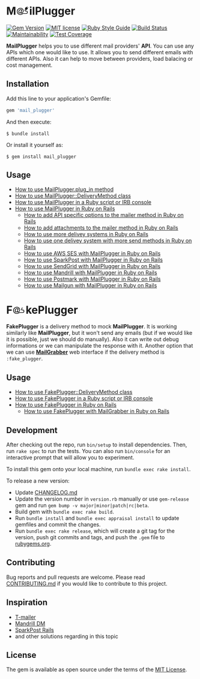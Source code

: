 # M<img src="https://raw.githubusercontent.com/MailToolbox/mail_plugger/main/images/mail_plugger800x500.png" height="22" />ilPlugger

[![Gem Version](https://badge.fury.io/rb/mail_plugger.svg)](https://badge.fury.io/rb/mail_plugger)
[![MIT license](https://img.shields.io/badge/license-MIT-brightgreen)](https://github.com/MailToolbox/mail_plugger/blob/main/LICENSE.txt)
[![Ruby Style Guide](https://img.shields.io/badge/code_style-rubocop-brightgreen.svg)](https://github.com/rubocop-hq/rubocop)
[![Build Status](https://travis-ci.com/MailToolbox/mail_plugger.svg?branch=main)](https://travis-ci.com/MailToolbox/mail_plugger)
[![Maintainability](https://api.codeclimate.com/v1/badges/137881380fc475b4a836/maintainability)](https://codeclimate.com/github/MailToolbox/mail_plugger/maintainability)
[![Test Coverage](https://api.codeclimate.com/v1/badges/137881380fc475b4a836/test_coverage)](https://codeclimate.com/github/MailToolbox/mail_plugger/test_coverage)

**MailPlugger** helps you to use different mail providers' **API**. You can use any APIs which one would like to use. It allows you to send different emails with different APIs. Also it can help to move between providers, load balacing or cost management.

## Installation

Add this line to your application's Gemfile:

```ruby
gem 'mail_plugger'
```

And then execute:

    $ bundle install

Or install it yourself as:

    $ gem install mail_plugger

## Usage

- [How to use MailPlugger.plug_in method](https://github.com/MailToolbox/mail_plugger/blob/main/docs/usage_of_plug_in_method.md)
- [How to use MailPlugger::DeliveryMethod class](https://github.com/MailToolbox/mail_plugger/blob/main/docs/usage_of_delivery_method.md)
- [How to use MailPlugger in a Ruby script or IRB console](https://github.com/MailToolbox/mail_plugger/blob/main/docs/usage_in_script_or_console.md)
- [How to use MailPlugger in Ruby on Rails](https://github.com/MailToolbox/mail_plugger/blob/main/docs/usage_in_ruby_on_rails.md)
  - [How to add API specific options to the mailer method in Ruby on Rails](https://github.com/MailToolbox/mail_plugger/blob/main/docs/usage_of_special_options_in_ruby_on_rails.md)
  - [How to add attachments to the mailer method in Ruby on Rails](https://github.com/MailToolbox/mail_plugger/blob/main/docs/usage_of_attachments_in_ruby_on_rails.md)
  - [How to use more delivey systems in Ruby on Rails](https://github.com/MailToolbox/mail_plugger/blob/main/docs/usage_of_more_delivery_system_in_ruby_on_rails.md)
  - [How to use one delivey system with more send methods in Ruby on Rails](https://github.com/MailToolbox/mail_plugger/blob/main/docs/usage_of_one_delivery_system_with_more_send_methods_in_ruby_on_rails.md)
  - [How to use AWS SES with MailPlugger in Ruby on Rails](https://github.com/MailToolbox/mail_plugger/blob/main/docs/usage_of_aws_ses_in_ruby_on_rails.md)
  - [How to use SparkPost with MailPlugger in Ruby on Rails](https://github.com/MailToolbox/mail_plugger/blob/main/docs/usage_of_sparkpost_in_ruby_on_rails.md)
  - [How to use SendGrid with MailPlugger in Ruby on Rails](https://github.com/MailToolbox/mail_plugger/blob/main/docs/usage_of_sendgrid_in_ruby_on_rails.md)
  - [How to use Mandrill with MailPlugger in Ruby on Rails](https://github.com/MailToolbox/mail_plugger/blob/main/docs/usage_of_mandrill_in_ruby_on_rails.md)
  - [How to use Postmark with MailPlugger in Ruby on Rails](https://github.com/MailToolbox/mail_plugger/blob/main/docs/usage_of_postmark_in_ruby_on_rails.md)
  - [How to use Mailgun with MailPlugger in Ruby on Rails](https://github.com/MailToolbox/mail_plugger/blob/main/docs/usage_of_mailgun_in_ruby_on_rails.md)

# F<img src="https://raw.githubusercontent.com/MailToolbox/mail_plugger/main/images/fake_plugger800x500.png" height="22" />kePlugger

**FakePlugger** is a delivery method to mock **MailPlugger**. It is working similarly like **MailPlugger**, but it won't send any emails (but if we would like it is possible, just we should do manually). Also it can write out debug informations or we can manipulate the response with it. Another option that we can use **[MailGrabber](https://github.com/MailToolbox/mail_grabber)** web interface if the delivery method is `:fake_plugger`.

## Usage

- [How to use FakePlugger::DeliveryMethod class](https://github.com/MailToolbox/mail_plugger/blob/main/docs/usage_of_fake_plugger_delivery_method.md)
- [How to use FakePlugger in a Ruby script or IRB console](https://github.com/MailToolbox/mail_plugger/blob/main/docs/usage_of_fake_plugger_in_script_or_console.md)
- [How to use FakePlugger in Ruby on Rails](https://github.com/MailToolbox/mail_plugger/blob/main/docs/usage_of_fake_plugger_in_ruby_on_rails.md)
  - [How to use FakePlugger with MailGrabber in Ruby on Rails](https://github.com/MailToolbox/mail_plugger/blob/main/docs/usage_of_fake_plugger_with_mail_grabber_in_ruby_on_rails.md)

## Development

After checking out the repo, run `bin/setup` to install dependencies. Then, run `rake spec` to run the tests. You can also run `bin/console` for an interactive prompt that will allow you to experiment.

To install this gem onto your local machine, run `bundle exec rake install`.

To release a new version:

- Update [CHANGELOG.md](https://github.com/MailToolbox/mail_plugger/blob/main/CHANGELOG.md)
- Update the version number in `version.rb` manually or use `gem-release` gem and run `gem bump -v major|minor|patch|rc|beta`.
- Build gem with `bundle exec rake build`.
- Run `bundle install` and `bundle exec appraisal install` to update gemfiles and commit the changes.
- Run `bundle exec rake release`, which will create a git tag for the version, push git commits and tags, and push the `.gem` file to [rubygems.org](https://rubygems.org).

## Contributing

Bug reports and pull requests are welcome. Please read [CONTRIBUTING.md](https://github.com/MailToolbox/mail_plugger/blob/main/CONTRIBUTING.md) if you would like to contribute to this project.

## Inspiration

- [T-mailer](https://github.com/100Starlings/t-mailer)
- [Mandrill DM](https://github.com/kshnurov/mandrill_dm)
- [SparkPost Rails](https://github.com/the-refinery/sparkpost_rails)
- and other solutions regarding in this topic

## License

The gem is available as open source under the terms of the [MIT License](https://github.com/MailToolbox/mail_plugger/blob/main/LICENSE.txt).
